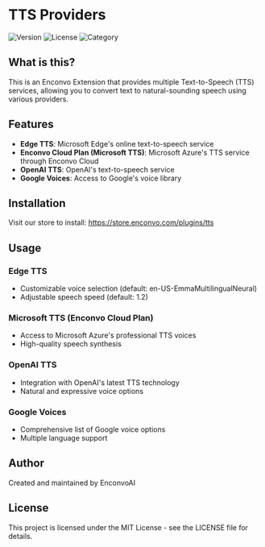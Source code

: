 # TTS Providers

![Version](https://img.shields.io/badge/version-0.0.17-blue)
![License](https://img.shields.io/badge/license-MIT-green)
![Category](https://img.shields.io/badge/category-Provider-orange)

## What is this?

This is an Enconvo Extension that provides multiple Text-to-Speech (TTS) services, allowing you to convert text to natural-sounding speech using various providers.

## Features

- **Edge TTS**: Microsoft Edge's online text-to-speech service
- **Enconvo Cloud Plan (Microsoft TTS)**: Microsoft Azure's TTS service through Enconvo Cloud
- **OpenAI TTS**: OpenAI's text-to-speech service
- **Google Voices**: Access to Google's voice library

## Installation

Visit our store to install: https://store.enconvo.com/plugins/tts

## Usage

### Edge TTS
- Customizable voice selection (default: en-US-EmmaMultilingualNeural)
- Adjustable speech speed (default: 1.2)

### Microsoft TTS (Enconvo Cloud Plan)
- Access to Microsoft Azure's professional TTS voices
- High-quality speech synthesis

### OpenAI TTS
- Integration with OpenAI's latest TTS technology
- Natural and expressive voice options

### Google Voices
- Comprehensive list of Google voice options
- Multiple language support

## Author

Created and maintained by EnconvoAI

## License

This project is licensed under the MIT License - see the LICENSE file for details.
